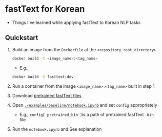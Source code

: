 # fastText for Korean

- Things I've learned while applying fastText to Korean NLP tasks

## Quickstart

1. Build an image from the `Dockerfile` at the `<repository_root_directory>`

    ```Bash
    docker build -t <image_name>:<tag_name>
    ```
    
    - E.g.,
    
    ```Bash
    docker build -t fasttext:dev
    ```
    
2. Run a container from the image `<image_name>:<tag_name>` built in step 1

3. Download [pretrained fastText files](https://ratsgo.github.io/embedding/downloaddata.html)

4. Open [`./examples/baseline/notebook.ipynb`](./examples/baseline/notebook.ipynb) and set `config` appropriately
    - E.g., `config['pretrained_bin']`is a path of pretrained fastText `.bin` file

5. Run the `notebook.ipynb` and See explanation